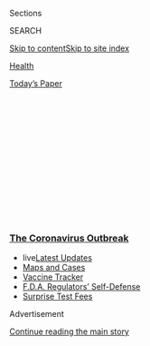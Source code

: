 <div id="app">

<div>

<div>

<div>

<div class="NYTAppHideMasthead css-1q2w90k e1suatyy0">

<div class="section css-ui9rw0 e1suatyy2">

<div class="css-eph4ug er09x8g0">

<div class="css-6n7j50">

</div>

<span class="css-1dv1kvn">Sections</span>

<div class="css-10488qs">

<span class="css-1dv1kvn">SEARCH</span>

</div>

[Skip to content](#site-content)[Skip to site
index](#site-index)

</div>

<div id="masthead-section-label" class="css-1wr3we4 eaxe0e00">

[Health](https://www.nytimes3xbfgragh.onion/section/health)

</div>

<div class="css-10698na e1huz5gh0">

</div>

</div>

<div id="masthead-bar-one" class="section hasLinks css-15hmgas e1csuq9d3">

<div class="css-uqyvli e1csuq9d0">

</div>

<div class="css-1uqjmks e1csuq9d1">

</div>

<div class="css-9e9ivx">

[](https://myaccount.nytimes3xbfgragh.onion/auth/login?response_type=cookie&client_id=vi)

</div>

<div class="css-1bvtpon e1csuq9d2">

[Today’s
Paper](https://www.nytimes3xbfgragh.onion/section/todayspaper)

</div>

</div>

</div>

</div>

<div data-aria-hidden="false">

<div id="site-content" data-role="main">

<div>

<div class="css-1aor85t" style="opacity:0.000000001;z-index:-1;visibility:hidden">

<div class="css-1hqnpie">

<div class="css-epjblv">

<span class="css-17xtcya">[Health](/section/health)</span><span class="css-x15j1o">|</span><span class="css-fwqvlz">Not
His First Epidemic: Dr. Anthony Fauci Sticks to the
Facts</span>

</div>

<div class="css-k008qs">

<div class="css-1iwv8en">

<span class="css-18z7m18"></span>

<div>

</div>

</div>

<span class="css-1n6z4y">https://nyti.ms/2wEC13z</span>

<div class="css-1705lsu">

<div class="css-4xjgmj">

<div class="css-4skfbu" data-role="toolbar" data-aria-label="Social Media Share buttons, Save button, and Comments Panel with current comment count" data-testid="share-tools">

  - 
  - 
  - 
  - 
    
    <div class="css-6n7j50">
    
    </div>

  - 

</div>

</div>

</div>

</div>

</div>

</div>

<div class="css-13pd83m">

<div class="css-l9svim">

### [<span class="css-pa1jbp"><span class="css-1rxm0ex">The Coronavirus</span><span class="css-1rxm0ex"> Outbreak</span></span>](https://www.nytimes3xbfgragh.onion/news-event/coronavirus?name=styln-coronavirus-national&region=TOP_BANNER&block=storyline_menu_recirc&action=click&pgtype=Article&impression_id=ccd65240-f52e-11ea-b984-0101ae12a377&variant=undefined)

  - <span class="css-1qkutce"><span class="css-12clwdu">live</span>[Latest
    Updates](https://www.nytimes3xbfgragh.onion/2020/09/12/world/covid-19-coronavirus.html?name=styln-coronavirus-national&region=TOP_BANNER&block=storyline_menu_recirc&action=click&pgtype=Article&impression_id=ccd65241-f52e-11ea-b984-0101ae12a377&variant=undefined)</span>
  - <span class="css-1qkutce">[Maps and
    Cases](https://www.nytimes3xbfgragh.onion/interactive/2020/us/coronavirus-us-cases.html?name=styln-coronavirus-national&region=TOP_BANNER&block=storyline_menu_recirc&action=click&pgtype=Article&impression_id=ccd65242-f52e-11ea-b984-0101ae12a377&variant=undefined)</span>
  - <span class="css-1qkutce">[Vaccine
    Tracker](https://www.nytimes3xbfgragh.onion/interactive/2020/science/coronavirus-vaccine-tracker.html?name=styln-coronavirus-national&region=TOP_BANNER&block=storyline_menu_recirc&action=click&pgtype=Article&impression_id=ccd65243-f52e-11ea-b984-0101ae12a377&variant=undefined)</span>
  - <span class="css-1qkutce">[F.D.A. Regulators’
    Self-Defense](https://www.nytimes3xbfgragh.onion/2020/09/10/us/politics/fda-coronavirus-vaccine.html?name=styln-coronavirus-national&region=TOP_BANNER&block=storyline_menu_recirc&action=click&pgtype=Article&impression_id=ccd65244-f52e-11ea-b984-0101ae12a377&variant=undefined)</span>
  - <span class="css-1qkutce">[Surprise Test
    Fees](https://www.nytimes3xbfgragh.onion/2020/09/09/upshot/coronavirus-surprise-test-fees.html?name=styln-coronavirus-national&region=TOP_BANNER&block=storyline_menu_recirc&action=click&pgtype=Article&impression_id=ccd67950-f52e-11ea-b984-0101ae12a377&variant=undefined)</span>

</div>

</div>

<div id="top-wrapper" class="css-1sy8kpn">

<div id="top-slug" class="css-l9onyx">

Advertisement

</div>

[Continue reading the main
story](#after-top)

<div class="ad top-wrapper" style="text-align:center;height:100%;display:block;min-height:250px">

<div id="top" class="place-ad" data-position="top" data-size-key="top">

</div>

</div>

<div id="after-top">

</div>

</div>

<div>

<div id="sponsor-wrapper" class="css-1hyfx7x">

<div id="sponsor-slug" class="css-19vbshk">

Supported by

</div>

[Continue reading the main
story](#after-sponsor)

<div id="sponsor" class="ad sponsor-wrapper" style="text-align:center;height:100%;display:block">

</div>

<div id="after-sponsor">

</div>

</div>

<div class="css-186x18t">

</div>

<div class="css-1vkm6nb ehdk2mb0">

# Not His First Epidemic: Dr. Anthony Fauci Sticks to the Facts

</div>

Where politicians fumble and other government health officials step
back, he steps up to explain.

<div class="css-79elbk" data-testid="photoviewer-wrapper">

<div class="css-z3e15g" data-testid="photoviewer-wrapper-hidden">

</div>

<div class="css-1a48zt4 ehw59r15" data-testid="photoviewer-children">

![<span class="css-16f3y1r e13ogyst0" data-aria-hidden="true">Dr.
Anthony Fauci, director of the National Institute of Allergy and
Infectious Diseases, speaking before the House Appropriations Committee
on
Wednesday.</span><span class="css-cnj6d5 e1z0qqy90" itemprop="copyrightHolder"><span class="css-1ly73wi e1tej78p0">Credit...</span><span><span>Anna
Moneymaker/The New York
Times</span></span></span>](https://static01.graylady3jvrrxbe.onion/images/2020/03/04/science/00VIRUS-FAUCI1/00VIRUS-FAUCI1-articleLarge.jpg?quality=75&auto=webp&disable=upscale)

</div>

</div>

<div class="css-18e8msd">

<div class="css-vp77d3 epjyd6m0">

<div class="css-1baulvz">

By [<span class="css-1baulvz last-byline" itemprop="name">Denise
Grady</span>](https://www.nytimes3xbfgragh.onion/by/denise-grady)

</div>

</div>

  - 
    
    <div class="css-ld3wwf e16638kd2">
    
    Published March 8, 2020Updated March 11,
    2020
    
    </div>

  - 
    
    <div class="css-4xjgmj">
    
    <div class="css-pvvomx" data-role="toolbar" data-aria-label="Social Media Share buttons, Save button, and Comments Panel with current comment count" data-testid="share-tools">
    
      - 
      - 
      - 
      - 
        
        <div class="css-6n7j50">
        
        </div>
    
      - 
    
    </div>
    
    </div>

</div>

</div>

<div class="section meteredContent css-1r7ky0e" name="articleBody" itemprop="articleBody">

<div class="css-1fanzo5 StoryBodyCompanionColumn">

<div class="css-53u6y8">

[Dr. Anthony
Fauci](https://www.nytimes3xbfgragh.onion/2020/03/11/us/politics/anthony-fauci-coronavirus.html),
the nation’s leading expert on infectious diseases, is widely respected
for his ability to explain science without talking down to his audience
— and lately, for managing to correct the president’s pronouncements
without saying he is wrong.

[President
Trump](https://www.nytimes3xbfgragh.onion/2020/03/11/us/politics/anthony-fauci-coronavirus.html)
said that drug companies would make a
[coronavirus](https://www.nytimes3xbfgragh.onion/2020/03/11/us/politics/anthony-fauci-coronavirus.html)
vaccine ready “soon.” Dr. Fauci has repeatedly stepped up after the
president to the lectern during televised briefings or at White House
round tables to amend that timetable, giving a more accurate estimate of
at least a year or 18 months.

Mr. Trump said a “cure” might be possible. Dr. Fauci explained that
antiviral drugs were being studied to see if they might make the illness
less severe. The president also said the disease would go away in the
spring. Dr. Fauci said maybe so, but because it was caused by a new
virus, there was no way to tell.

Experts like Dr. Fauci should be the ones who speak to the public during
epidemics, said Representative Donna E. Shalala of Florida, who was his
boss during the Clinton administration, when she led the Department of
Health and Human Services.

</div>

</div>

<div class="css-1fanzo5 StoryBodyCompanionColumn">

<div class="css-53u6y8">

“I think Tony is playing the same exact role that he has in the past —
to make sure the science is accurate and clear,” Ms. Shalala said.
“During a health emergency, it’s the scientists and physicians that
are the credible people to the American public, not politicians.”

“I used to make him wear his white coat when talking to the public,” she
added. “I used to make them all wear their white coats so people were
reassured that they are real doctors.”

On Sunday, Dr. Fauci appeared on at least two television news shows,
warning that as the virus spread — there were more than 450 cases in at
least 33 states — some stricter measures to isolate the infected might
be considered. He also offered advice for older adults and those with
underlying health conditions who are most at risk, saying they should
avoid cruises, flights and large gatherings of people.

At a recent Congressional subcommittee hearing, one representative asked
Dr. Fauci if he had a twin, because he seemed to be everywhere lately.
Another offered medical advice: lemon, honey and bourbon for his voice,
which has been hoarse for weeks from endless rounds of talking to
lawmakers, scientists, health officials and reporters.

If Dr. Fauci has become the explainer-in-chief of the coronavirus
epidemic, it is in part because other government scientists have left a
vacuum, avoiding the news media spotlight or being reined in by the
Trump administration and accused of exaggerating the threat from the
virus. When reporters call Dr. Fauci, he calls them back.

</div>

</div>

<div class="css-1fanzo5 StoryBodyCompanionColumn">

<div class="css-53u6y8">

Dr. Robert Redfield, director of the Centers for Disease Control and
Prevention, is famous for being unknown: He has given few interviews or
public talks outside those required by administration news conferences.
Dr. Nancy Messonnier, director of the C.D.C.’s National Center for
Immunization and Respiratory Diseases, who warned on Feb. 25 that [the
coronavirus was likely to
spread](https://www.nytimes3xbfgragh.onion/2020/02/25/health/coronavirus-us.html)
in the United States, and that “this could be bad,” came under fire from
the administration and has toned down her advisories.

</div>

</div>

<div>

</div>

<div class="css-1fanzo5 StoryBodyCompanionColumn">

<div class="css-53u6y8">

“Nancy Messonnier told it like it is,” said Dr. Thomas Frieden, the
former director of the C.D.C. “And she was 100 percent right, and they
silenced the messenger.”

The C.D.C. has made few of its other scientists available for interviews
about the coronavirus. And it is now facing sharp criticism for long
delays in providing states with kits to test for the virus, and for
setting such tight limits on the tests performed at its headquarters in
Atlanta that some diagnoses were delayed or missed, possibly leaving
infected people to spread the virus to
others.

<div id="NYT_MAIN_CONTENT_1_REGION" class="css-9tf9ac">

<div>

<div id="styln-covid-updates-world" class="section interactive-content interactive-size-medium css-1ftcdic">

<div class="css-17ih8de interactive-body">

<div id="styln-briefing-block" data-asset-id="QXJ0aWNsZTpueXQ6Ly9hcnRpY2xlLzJiYjYwYTJiLTY3NjItNTg3NC1iMGVhLWY4NzRhMjE3NTQyZA==">

<div class="briefing-block-header-section">

# [Latest Updates: The Coronavirus Outbreak](https://www.nytimes3xbfgragh.onion/2020/09/11/world/covid-19-coronavirus.html?action=click&pgtype=Article&state=default&region=MAIN_CONTENT_1&context=storylines_live_updates)

<div class="briefing-block-ts">

Updated 2020-09-12T12:04:20.515Z

</div>

</div>

  - [Fauci cautions the virus could disrupt life in the U.S. until
    ‘maybe even towards the end
    of 2021.’](https://www.nytimes3xbfgragh.onion/2020/09/11/world/covid-19-coronavirus.html?action=click&pgtype=Article&state=default&region=MAIN_CONTENT_1&context=storylines_live_updates#link-dfb8a16)
  - [From Asia to Africa, China promotes its vaccine candidates to win
    friends.](https://www.nytimes3xbfgragh.onion/2020/09/11/world/covid-19-coronavirus.html?action=click&pgtype=Article&state=default&region=MAIN_CONTENT_1&context=storylines_live_updates#link-7104d154)
  - [The other way the virus will kill:
    hunger.](https://www.nytimes3xbfgragh.onion/2020/09/11/world/covid-19-coronavirus.html?action=click&pgtype=Article&state=default&region=MAIN_CONTENT_1&context=storylines_live_updates#link-393ad215)

<div class="briefing-block-footer">

<div class="briefing-block-footer-meta">

[See more
updates](https://www.nytimes3xbfgragh.onion/2020/09/11/world/covid-19-coronavirus.html?action=click&pgtype=Article&state=default&region=MAIN_CONTENT_1&context=storylines_live_updates)

</div>

<div class="briefing-block-briefinglinks">

<span>More live coverage:</span>
[Markets](https://www.nytimes3xbfgragh.onion/live/2020/09/11/business/stock-market-today-coronavirus?action=click&pgtype=Article&state=default&region=MAIN_CONTENT_1&context=storylines_live_updates)

</div>

</div>

</div>

</div>

</div>

</div>

</div>

Dr. Fauci, 79, does not seem to be in the cross hairs. Although he was
recently told he must clear his many TV, radio and print interviews
through the White House, he has said that he has not been muzzled.

“You don’t want to go to war with a president,” [Dr. Fauci told
Politico.](https://www.politico.com/news/2020/03/03/anthony-fauci-trump-coronavirus-crisis-118961)
But he thinks the public needs solid, understandable medical
information, especially during crises. He makes a point of not trying to
“razzle-dazzle” audiences with his knowledge, he told an [interviewer
in 2015](https://www.c-span.org/video/?323680-1/qa-dr-anthony-fauci),
adding that his education at a Jesuit high school and college taught him
intellectual rigor and the value of public service. As director of the
National Institute of Allergy and Infectious Diseases since 1984, Dr.
Fauci has lasted through six presidents, and has declined multiple
requests to lead his agency’s parent organization, the National
Institutes of Health. He has led federal efforts to combat diseases
caused by emerging viruses, including H.I.V., SARS, the 2009 swine
pandemic, MERS, Ebola and now the new coronavirus.

<div id="NYT_MAIN_CONTENT_2_REGION" class="css-9tf9ac">

<div>

</div>

</div>

He was an architect of the President’s Emergency Plan for AIDS Relief,
started in 2003 by President George W. Bush, to fight H.I.V. globally.

</div>

</div>

<div class="css-1fanzo5 StoryBodyCompanionColumn">

<div class="css-53u6y8">

In 2001, after anthrax was mailed to Senator Tom Daschle of South
Dakota, the Bush administration tried initially to minimize the threat,
but [Dr. Fauci was characteristically
blun](https://www.nytimes3xbfgragh.onion/2001/10/25/us/nation-challenged-response-stung-criticism-aides-gather-coordinate-efforts.html)t.

“This is material that is quite formidable, that is infecting people
with inhalation anthrax, infecting them in the absence of direct
contact,” he said. “You can call it whatever you want to call it with
regard to grade and size or weaponized or not weaponized. The fact is,
it is acting like a highly efficient bioterrorist agent.”

Previous disease outbreaks have kept him on the lookout for new
pathogens, and in January, reports of unexplained pneumonia cases in
Wuhan, China, set off alarms in his head.

“Even before we knew it was a coronavirus, I said it certainly sounds
like a coronavirus-SARS type thing,” he said. “As soon as it was
identified, I called a meeting of top-level people and said, ‘Let’s
start working on a vaccine right now.’”

He is among the most highly paid federal employees, earning about
$400,000 a year, more than the vice president or the chief justice of
the United States. He oversees a budget of $5.89 billion for the 2020
fiscal year. The Trump administration proposed a $769 million cut, but
Congress rejected it.

Unflappable though Dr. Fauci may seem, the new coronavirus worries him,
especially its spread in the Seattle area and the toll it is taking in a
nursing home there. He said he thought it was still possible to stop the
disease, but health authorities would have to know where it was to do
that, and he said the lack of testing capacity was a huge obstacle.

Test kits sent by the C.D.C. to states were flawed, and it has taken
weeks to begin replacing them. And strict regulations from the Food and
Drug Administration hampered outside labs’ efforts to begin to do their
own tests.

</div>

</div>

<div class="css-1fanzo5 StoryBodyCompanionColumn">

<div class="css-53u6y8">

But Dr. Fauci declined to join the chorus of blame against the C.D.C.

“It’s so easy to play Monday morning quarterback,” he said. “Every
element of the federal government was working full-speed to try to get
this out and get things going.”

“What I really want to concentrate on is the idea of getting enough
tests out there to get an evidence-based foundation of where we are in
this country,” he said. “Seattle is of concern. We need to know the
extent of the community spread.”

At times in the past, Dr. Frieden said, Dr. Fauci may have over-promised
a bit in his enthusiasm for projects of his that have yet to pan out —
an H.I.V. vaccine, and a universal flu vaccine that would provide
long-lasting immunity to multiple strains so that people would not need
another shot every year.

“It’s the role you have to play to get money from the Hill, and the role
of a researcher to be eternally optimistic about a cure being around the
corner,” Dr. Frieden said. “He’s very effective at asking for money from
Congress.”

He is also a fair-minded colleague, Dr. Frieden added. During West
Africa’s Ebola epidemic in 2014, after two nurses treating a patient who
had traveled to the United States became infected, [the C.D.C. was
harshly
criticized](https://www.nytimes3xbfgragh.onion/2014/10/15/us/cdc-says-it-should-have-responded-more-quickly-to-dallas-ebola-case.html)
for not having helped hospitals to prepare better. Dr. Fauci did not
pile on.

“Not everything we did was perfect,” said Dr. Frieden, who then headed
the C.D.C. “There are many people in similar roles as Tony who might
have taken advantage of that for the interest of their institution, and
Tony was always honorable.”

“If we did something wrong he was frank about that,” he continued. “When
we were getting attacked unfairly, he defended us. That’s very unusual
behavior in the bureaucratic situation you see in Washington sometimes.
I think that’s why Tony is so respected.”

</div>

</div>

<div class="css-1fanzo5 StoryBodyCompanionColumn">

<div class="css-53u6y8">

During the early years of the AIDS epidemic, the U.S. government and its
health agencies were a frequent target of criticism and protests, blamed
for inaction on potential treatments and inadequate funding for research
and medical care.

When AIDS activists demonstrated outside his institute in 1988,
demanding a chance to try experimental drugs, Dr. Fauci surprised the
leaders by inviting them into his office. He wound up working with them
to develop new ways to expand access without compromising the clinical
trials that were urgently needed to determine which drugs worked — an
approach that was later applied to research in other diseases as well.

“There are a lot of world class scientists, but Tony has a special set
of skills,” Ms. Shalala said. “An ability to communicate, high integrity
and an understanding of politics — and to know to stay out of politics
in order to protect scientists.”

Dr. Fauci acknowledged that his age puts him in one of the groups at
highest risk for becoming severely ill from a coronavirus infection. But
it has not slowed him down. He sleeps only about five hours a night,
works most of his waking hours and jumps on the Metro to get around the
Washington, D.C., area, from his office to the Capitol and the White
House. Most days, he runs or power walks 3.5 miles.

“I’m not worried about myself,” he said. “I’m worried about the job I
have to do.”

Andrew Jacobs contributed reporting. Alain Delaqueriere contributed
research.

</div>

</div>

<div>

</div>

</div>

<div>

</div>

<div>

</div>

<div>

</div>

<div>

<div id="bottom-wrapper" class="css-1ede5it">

<div id="bottom-slug" class="css-l9onyx">

Advertisement

</div>

[Continue reading the main
story](#after-bottom)

<div id="bottom" class="ad bottom-wrapper" style="text-align:center;height:100%;display:block;min-height:90px">

</div>

<div id="after-bottom">

</div>

</div>

</div>

</div>

</div>

## Site Index

<div>

</div>

## Site Information Navigation

  - [© <span>2020</span> <span>The New York Times
    Company</span>](https://help.nytimes3xbfgragh.onion/hc/en-us/articles/115014792127-Copyright-notice)

<!-- end list -->

  - [NYTCo](https://www.nytco.com/)
  - [Contact
    Us](https://help.nytimes3xbfgragh.onion/hc/en-us/articles/115015385887-Contact-Us)
  - [Work with us](https://www.nytco.com/careers/)
  - [Advertise](https://nytmediakit.com/)
  - [T Brand Studio](http://www.tbrandstudio.com/)
  - [Your Ad
    Choices](https://www.nytimes3xbfgragh.onion/privacy/cookie-policy#how-do-i-manage-trackers)
  - [Privacy](https://www.nytimes3xbfgragh.onion/privacy)
  - [Terms of
    Service](https://help.nytimes3xbfgragh.onion/hc/en-us/articles/115014893428-Terms-of-service)
  - [Terms of
    Sale](https://help.nytimes3xbfgragh.onion/hc/en-us/articles/115014893968-Terms-of-sale)
  - [Site
    Map](https://spiderbites.nytimes3xbfgragh.onion)
  - [Help](https://help.nytimes3xbfgragh.onion/hc/en-us)
  - [Subscriptions](https://www.nytimes3xbfgragh.onion/subscription?campaignId=37WXW)

</div>

</div>

</div>

</div>
